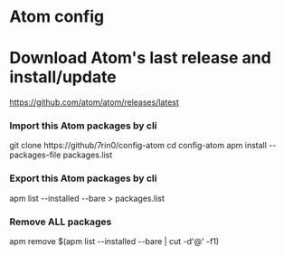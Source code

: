 # Atom config

# Download Atom's last release and install/update
https://github.com/atom/atom/releases/latest

### Import this Atom packages by cli
git clone https://github/7rin0/config-atom
cd config-atom
apm install --packages-file packages.list

### Export this Atom packages by cli
apm list --installed --bare > packages.list

### Remove ALL packages
apm remove $(apm list --installed --bare | cut -d'@' -f1)

